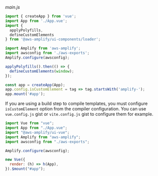 _main.js_

<amplify-block-switcher>
<amplify-block name="Vue 3">

```js
import { createApp } from 'vue';
import App from './App.vue';
import { 
  applyPolyfills,
  defineCustomElements
} from '@aws-amplify/ui-components/loader';

import Amplify from 'aws-amplify';
import awsconfig from './aws-exports';
Amplify.configure(awsconfig);

applyPolyfills().then(() => {
  defineCustomElements(window);
});

const app = createApp(App);
app.config.isCustomElement = tag => tag.startsWith('amplify-');
app.mount('#app');
```

<amplify-callout>

If you are using a build step to compile templates, you must configure `isCustomElement` option from the compiler configuration. You can use <amplify-external-link href="https://gist.github.com/wlee221/3d47f9598d5ad85bfa7a138bad112c3c"><code>vue.config.js</code></amplify-external-link> gist or <amplify-external-link href="https://gist.github.com/wlee221/3d47f9598d5ad85bfa7a138bad112c3c"><code>vite.config.js</code></amplify-external-link> gist to configure them for example. 

</amplify-callout>

</amplify-block>
<amplify-block name="Vue 2">

```js
import Vue from "vue";
import App from "./App.vue";
import "@aws-amplify/ui-vue";
import Amplify from "aws-amplify";
import awsconfig from "./aws-exports";

Amplify.configure(awsconfig);

new Vue({
  render: (h) => h(App),
}).$mount("#app");
```

</amplify-block>
</amplify-block-switcher>

